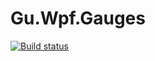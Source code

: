 # Gu.Wpf.Gauges

[![Build status](https://ci.appveyor.com/api/projects/status/7p9ryrubq5nd7fby/branch/master?svg=true)](https://ci.appveyor.com/project/GuOrg/gu-gauges/branch/master)
